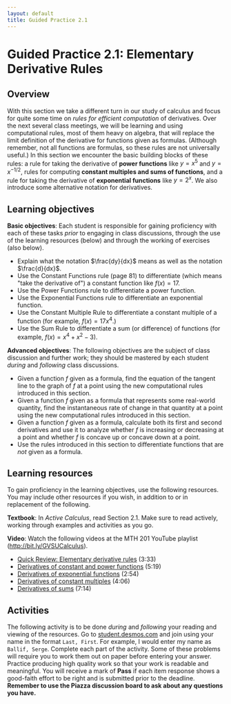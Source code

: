 ```yaml
---
layout: default
title: Guided Practice 2.1
---
```


# Guided Practice 2.1: Elementary Derivative Rules

## Overview

With this section we take a different turn in our study of calculus and focus for quite some time on *rules for efficient computation* of derivatives. Over the next several class meetings, we will be learning and using computational rules, most of them heavy on algebra, that will replace the limit definition of the derivative for functions given as formulas. (Although remember, not all functions are formulas, so these rules are not universally useful.) In this section we encounter the basic building blocks of these rules: a rule for taking the derivative of **power functions** like $y = x^5$ and $y = x^{-1/2}$, rules for computing **constant multiples and sums of functions**, and a rule for taking the derivative of **exponential functions** like $y = 2^x$. We also introduce some alternative notation for derivatives.


## Learning objectives

__Basic objectives__: Each student is responsible for gaining proficiency with each of these tasks _prior_ to engaging in class discussions, through the use of the learning resources (below) and through the working of exercises (also below).

- Explain what the notation $\frac{dy}{dx}$ means as well as the notation $\frac{d}{dx}$.
- Use the Constant Functions rule (page 81) to differentiate (which means "take the derivative of") a constant function like $f(x) = 17$.
- Use the Power Functions rule to differentiate a power function.
- Use the Exponential Functions rule to differentiate an exponential function.
- Use the Constant Multiple Rule to differentiate a constant multiple of a function (for example, $f(x) = 17x^4$.)
- Use the Sum Rule to differentiate a sum (or difference) of functions (for example, $f(x) = x^4 + x^2 - 3$).

__Advanced objectives__: The following objectives are the subject of class discussion and further work; they should be mastered by each student _during_ and _following_ class discussions.

- Given a function $f$ given as a formula, find the equation of the tangent line to the graph of $f$ at a point using the new computational rules introduced in this section.
- Given a function $f$ given as a formula that represents some real-world quantity, find the instantaneous rate of change in that quantity at a point using the new computational rules introduced in this section.
- Given a function $f$ given as a formula, calculate both its first and second derivatives and use it to analyze whether $f$ is increasing or decreasing at a point and whether $f$ is concave up or concave down at a point.
- Use the rules introduced in this section to differentiate functions that are *not* given as a formula.

## Learning resources

To gain proficiency in the learning objectives, use the following resources. You may include other resources if you wish, in addition to or in replacement of the following.

__Textbook__: In _Active Calculus_, read Section 2.1. Make sure to read actively, working through examples and activities as you go.

__Video__: Watch the following videos at the MTH 201 YouTube playlist (http://bit.ly/GVSUCalculus).

- [Quick Review: Elementary derivative rules](http://www.youtube.com/watch?v=wFOgWzI0SuQ) (3:33)
- [Derivatives of constant and power functions](http://www.youtube.com/watch?v=ciBNzth33Fw) (5:19)
- [Derivatives of exponential functions](http://www.youtube.com/watch?v=kcQieXhoAqs) (2:54)
- [Derivatives of constant multiples](http://www.youtube.com/watch?v=gya8IngB1BI) (4:06)
- [Derivatives of sums](http://www.youtube.com/watch?v=BaAj1IZvt-w) (7:14)


## Activities

The following activity is to be done _during_ and _following_ your reading and viewing of the resources. Go to [student.desmos.com](https://student.desmos.com/?prepopulateCode=EMV8Q) and join using your name in the format `Last, First`. For example, I would enter my name as `Ballif, Serge`. Complete each part of the activity. Some of these problems will require you to work them out on paper before entering your answer. Practice producing high quality work so that your work is readable and meaningful. You will receive a mark of __Pass__ if each item response shows a good-faith effort to be right and is submitted prior to the deadline. __Remember to use the Piazza discussion board to ask about any questions you have.__
